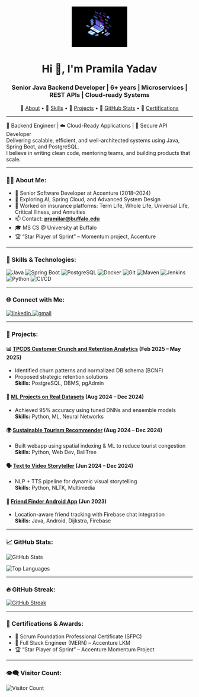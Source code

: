 <p align="center">
  <img src="https://raw.githubusercontent.com/pramilaOM/github-pramilaom/main/coderimage.png" width="150"/>
</p>

<h1 align="center">Hi 👋, I'm Pramila Yadav</h1>
<h3 align="center">Senior Java Backend Developer | 6+ years | Microservices | REST APIs | Cloud-ready Systems</h3>

<p align="center">
  🔹 <a href="#about-me">About</a> • 
  🔹 <a href="#skills--technologies">Skills</a> • 
  🔹 <a href="#projects">Projects</a> • 
  🔹 <a href="#-github-stats">GitHub Stats</a> • 
  🔹 <a href="#certifications--awards">Certifications</a>
</p>

---

🧩 Backend Engineer | ☁️ Cloud-Ready Applications | 🔐 Secure API Developer  
Delivering scalable, efficient, and well-architected systems using Java, Spring Boot, and PostgreSQL.  
I believe in writing clean code, mentoring teams, and building products that scale.

---

### 🧑‍💼 About Me:
- 💼 Senior Software Developer at Accenture (2018–2024)
- 🧠 Exploring AI, Spring Cloud, and Advanced System Design
- 🏢 Worked on insurance platforms: Term Life, Whole Life, Universal Life, Critical Illness, and Annuities
- 📫 Contact: **pramilar@buffalo.edu**
- 🎓 MS CS @ University at Buffalo
- 🏆 “Star Player of Sprint” – Momentum project, Accenture

---

### 🧠 Skills & Technologies:
![Java](https://img.shields.io/badge/Java-ED8B00?style=for-the-badge&logo=java&logoColor=white)
![Spring Boot](https://img.shields.io/badge/Spring_Boot-6DB33F?style=for-the-badge&logo=spring-boot&logoColor=white)
![PostgreSQL](https://img.shields.io/badge/PostgreSQL-316192?style=for-the-badge&logo=postgresql&logoColor=white)
![Docker](https://img.shields.io/badge/Docker-2496ED?style=for-the-badge&logo=docker&logoColor=white)
![Git](https://img.shields.io/badge/Git-F05032?style=for-the-badge&logo=git&logoColor=white)
![Maven](https://img.shields.io/badge/Maven-C71A36?style=for-the-badge&logo=apache-maven&logoColor=white)
![Jenkins](https://img.shields.io/badge/Jenkins-D24939?style=for-the-badge&logo=jenkins&logoColor=white)
![Python](https://img.shields.io/badge/Python-3776AB?style=for-the-badge&logo=python&logoColor=white)
![CI/CD](https://img.shields.io/badge/CI/CD-007ACC?style=for-the-badge&logo=azure-pipelines&logoColor=white)

---

### 🌐 Connect with Me:
<p align="left">
  <a href="https://www.linkedin.com/in/pramilayadav-973697/" target="blank">
    <img align="center" src="https://raw.githubusercontent.com/rahuldkjain/github-profile-readme-generator/master/src/images/icons/Social/linked-in-alt.svg" alt="linkedin" height="30" width="40" />
  </a>
  <a href="mailto:pramilar@buffalo.edu">
    <img align="center" src="https://cdn-icons-png.flaticon.com/512/732/732200.png" alt="gmail" height="30" width="40" />
  </a>
</p>

---

### 📂 Projects:

#### 📊 [TPCDS Customer Crunch and Retention Analytics](#) (Feb 2025 – May 2025)
- Identified churn patterns and normalized DB schema (BCNF)
- Proposed strategic retention solutions  
**Skills:** PostgreSQL, DBMS, pgAdmin

#### 🤖 [ML Projects on Real Datasets](#) (Aug 2024 – Dec 2024)
- Achieved 95% accuracy using tuned DNNs and ensemble models  
**Skills:** Python, ML, Neural Networks

#### 🌍 [Sustainable Tourism Recommender](#) (Aug 2024 – Dec 2024)
- Built webapp using spatial indexing & ML to reduce tourist congestion  
**Skills:** Python, Web Dev, BallTree

#### 🗣️ [Text to Video Storyteller](#) (Jun 2024 – Dec 2024)
- NLP + TTS pipeline for dynamic visual storytelling  
**Skills:** Python, NLTK, Multimedia

#### 📱 [Friend Finder Android App](#) (Jun 2023)
- Location-aware friend tracking with Firebase chat integration  
**Skills:** Java, Android, Dijkstra, Firebase

---

### 📈 GitHub Stats:
<p align="left">
  <img src="https://github-readme-stats.vercel.app/api?username=pramilaOM&show_icons=true&theme=default" alt="GitHub Stats"/>
</p>

<p align="left">
  <img src="https://github-readme-stats.vercel.app/api/top-langs/?username=pramilaOM&layout=compact&theme=default" alt="Top Languages"/>
</p>

---

### 🔥 GitHub Streak:
[![GitHub Streak](http://github-readme-streak-stats.herokuapp.com?user=pramilaOM&theme=default)](https://git.io/streak-stats)

---

### 📜 Certifications & Awards:
- 🥇 Scrum Foundation Professional Certificate (SFPC)
- 🧠 Full Stack Engineer (MERN) – Accenture LKM
- 🏆 “Star Player of Sprint” – Accenture Momentum Project

---

### 👁️‍🗨️ Visitor Count:
![Visitor Count](https://komarev.com/ghpvc/?username=pramilaOM&style=flat-square)
